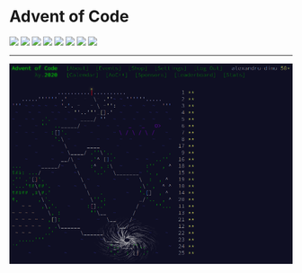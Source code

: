 # Advent of Code

<!-- begin-year-badge -->
[![](https://img.shields.io/badge/2022-22%20stars-68671e)](./2022)
[![](https://img.shields.io/badge/2021-39%20stars-3b8421)](./2021)
[![](https://img.shields.io/badge/2020-50%20stars-239323)](./2020)
[![](https://img.shields.io/badge/2019-7%20stars-a3401a)](./2019)
[![](https://img.shields.io/badge/2018-2%20stars-c62917)](./2018)
[![](https://img.shields.io/badge/2017-4%20stars-b53418)](./2017)
[![](https://img.shields.io/badge/2016-2%20stars-c62917)](./2016)
[![](https://img.shields.io/badge/2015-4%20stars-b53418)](./2015)
<!-- end-year-badge -->

---

[![](./assets/aoc-2020.png)](./2020)
